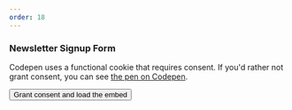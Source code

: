 ```yaml
---
order: 18
---
```


### Newsletter Signup Form

<div class="codepen-later" data-slug-hash="RwYRjrE" data-user="dustin-jw">
  <p>
    Codepen uses a functional cookie that requires consent. If you'd rather not grant consent, you can see <a href="https://codepen.io/dustin-jw/pen/RwYRjrE">the pen on Codepen</a>.
  </p>
  <button type="button" class="grant-codepen-consent">Grant consent and load the embed</button>
</div>
